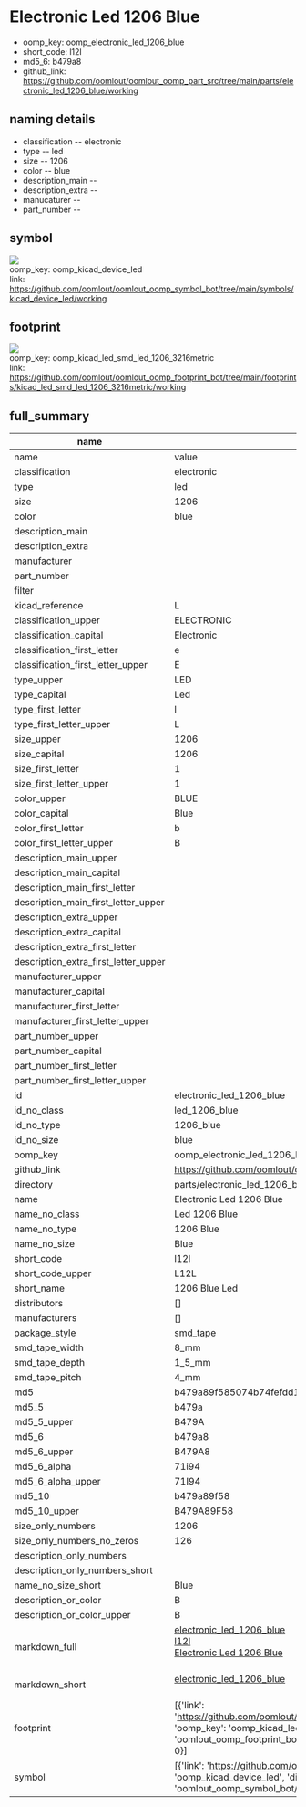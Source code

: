 # Electronic Led 1206 Blue

  
* oomp_key: oomp_electronic_led_1206_blue 
* short_code: l12l
* md5_6: b479a8  
* github_link: https://github.com/oomlout/oomlout_oomp_part_src/tree/main/parts/electronic_led_1206_blue/working  
## naming details
* classification -- electronic
* type -- led
* size -- 1206
* color -- blue
* description_main -- 
* description_extra -- 
* manucaturer -- 
* part_number -- 



## symbol

![](symbol/{index}/working/working_600.png)  
oomp_key: oomp_kicad_device_led  
link: https://github.com/oomlout/oomlout_oomp_symbol_bot/tree/main/symbols/kicad_device_led/working  

## footprint

![](footprint/{index}/working/working_600.png)  
oomp_key: oomp_kicad_led_smd_led_1206_3216metric  
link: https://github.com/oomlout/oomlout_oomp_footprint_bot/tree/main/footprints/kicad_led_smd_led_1206_3216metric/working  

## full_summary
| name | value | 
| --- | --- | 
| name | value | 
| classification | electronic | 
| type | led | 
| size | 1206 | 
| color | blue | 
| description_main |  | 
| description_extra |  | 
| manufacturer |  | 
| part_number |  | 
| filter |  | 
| kicad_reference | L | 
| classification_upper | ELECTRONIC | 
| classification_capital | Electronic | 
| classification_first_letter | e | 
| classification_first_letter_upper | E | 
| type_upper | LED | 
| type_capital | Led | 
| type_first_letter | l | 
| type_first_letter_upper | L | 
| size_upper | 1206 | 
| size_capital | 1206 | 
| size_first_letter | 1 | 
| size_first_letter_upper | 1 | 
| color_upper | BLUE | 
| color_capital | Blue | 
| color_first_letter | b | 
| color_first_letter_upper | B | 
| description_main_upper |  | 
| description_main_capital |  | 
| description_main_first_letter |  | 
| description_main_first_letter_upper |  | 
| description_extra_upper |  | 
| description_extra_capital |  | 
| description_extra_first_letter |  | 
| description_extra_first_letter_upper |  | 
| manufacturer_upper |  | 
| manufacturer_capital |  | 
| manufacturer_first_letter |  | 
| manufacturer_first_letter_upper |  | 
| part_number_upper |  | 
| part_number_capital |  | 
| part_number_first_letter |  | 
| part_number_first_letter_upper |  | 
| id | electronic_led_1206_blue | 
| id_no_class | led_1206_blue | 
| id_no_type | 1206_blue | 
| id_no_size | blue | 
| oomp_key | oomp_electronic_led_1206_blue | 
| github_link | https://github.com/oomlout/oomlout_oomp_part_src/tree/main/parts/electronic_led_1206_blue/working | 
| directory | parts/electronic_led_1206_blue | 
| name | Electronic Led 1206 Blue | 
| name_no_class | Led 1206 Blue | 
| name_no_type | 1206 Blue | 
| name_no_size | Blue | 
| short_code | l12l | 
| short_code_upper | L12L | 
| short_name | 1206 Blue Led | 
| distributors | [] | 
| manufacturers | [] | 
| package_style | smd_tape | 
| smd_tape_width | 8_mm | 
| smd_tape_depth | 1_5_mm | 
| smd_tape_pitch | 4_mm | 
| md5 | b479a89f585074b74fefdd18b419f86a | 
| md5_5 | b479a | 
| md5_5_upper | B479A | 
| md5_6 | b479a8 | 
| md5_6_upper | B479A8 | 
| md5_6_alpha | 71i94 | 
| md5_6_alpha_upper | 71I94 | 
| md5_10 | b479a89f58 | 
| md5_10_upper | B479A89F58 | 
| size_only_numbers | 1206 | 
| size_only_numbers_no_zeros | 126 | 
| description_only_numbers |  | 
| description_only_numbers_short |   | 
| name_no_size_short | Blue | 
| description_or_color | B  | 
| description_or_color_upper | B  | 
| markdown_full | [electronic_led_1206_blue](https://github.com/oomlout/oomlout_oomp_part_src/tree/main/parts/electronic_led_1206_blue/working)<br>[l12l](https://github.com/oomlout/oomlout_oomp_part_src/tree/main/parts/electronic_led_1206_blue/working)<br>[Electronic Led 1206 Blue](https://github.com/oomlout/oomlout_oomp_part_src/tree/main/parts/electronic_led_1206_blue/working)<br><br> | 
| markdown_short | [electronic_led_1206_blue](https://github.com/oomlout/oomlout_oomp_part_src/tree/main/parts/electronic_led_1206_blue/working)<br><br> | 
| footprint | [{'link': 'https://github.com/oomlout/oomlout_oomp_footprint_bot/tree/main/foootprntss/kicad_led_smd_led_1206_3216metric', 'oomp_key': 'oomp_kicad_led_smd_led_1206_3216metric', 'directory': 'oomlout_oomp_footprint_bot/footprints/kicad_led_smd_led_1206_3216metric//working/working.kicad_mod', 'index': 0}] | 
| symbol | [{'link': 'https://github.com/oomlout/oomlout_oomp_symbol_bot/tree/main/symbols/kicad_device_led', 'oomp_key': 'oomp_kicad_device_led', 'directory': 'oomlout_oomp_symbol_bot/symbols/kicad_device_led//working/working.kicad_sym', 'index': 0}] | 
